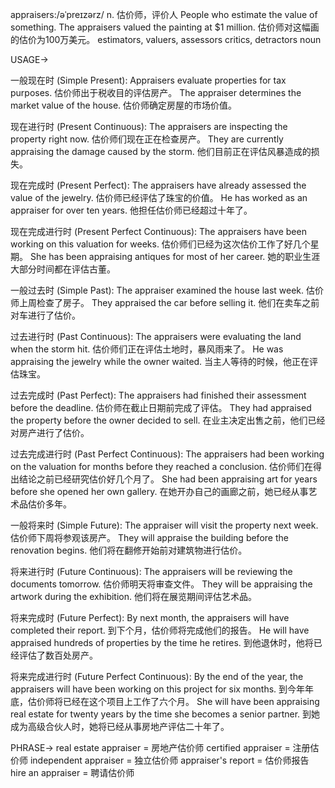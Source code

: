 appraisers:/əˈpreɪzərz/
n.
估价师，评价人
People who estimate the value of something.
The appraisers valued the painting at $1 million. 估价师对这幅画的估价为100万美元。
estimators, valuers, assessors
critics, detractors
noun


USAGE->

一般现在时 (Simple Present):
Appraisers evaluate properties for tax purposes. 估价师出于税收目的评估房产。
The appraiser determines the market value of the house.  估价师确定房屋的市场价值。

现在进行时 (Present Continuous):
The appraisers are inspecting the property right now. 估价师们现在正在检查房产。
They are currently appraising the damage caused by the storm.  他们目前正在评估风暴造成的损失。

现在完成时 (Present Perfect):
The appraisers have already assessed the value of the jewelry. 估价师已经评估了珠宝的价值。
He has worked as an appraiser for over ten years. 他担任估价师已经超过十年了。

现在完成进行时 (Present Perfect Continuous):
The appraisers have been working on this valuation for weeks.  估价师们已经为这次估价工作了好几个星期。
She has been appraising antiques for most of her career.  她的职业生涯大部分时间都在评估古董。

一般过去时 (Simple Past):
The appraiser examined the house last week.  估价师上周检查了房子。
They appraised the car before selling it.  他们在卖车之前对车进行了估价。

过去进行时 (Past Continuous):
The appraisers were evaluating the land when the storm hit. 估价师们正在评估土地时，暴风雨来了。
He was appraising the jewelry while the owner waited.  当主人等待的时候，他正在评估珠宝。

过去完成时 (Past Perfect):
The appraisers had finished their assessment before the deadline.  估价师在截止日期前完成了评估。
They had appraised the property before the owner decided to sell.  在业主决定出售之前，他们已经对房产进行了估价。

过去完成进行时 (Past Perfect Continuous):
The appraisers had been working on the valuation for months before they reached a conclusion.  估价师们在得出结论之前已经研究估价好几个月了。
She had been appraising art for years before she opened her own gallery.  在她开办自己的画廊之前，她已经从事艺术品估价多年。

一般将来时 (Simple Future):
The appraiser will visit the property next week. 估价师下周将参观该房产。
They will appraise the building before the renovation begins. 他们将在翻修开始前对建筑物进行估价。


将来进行时 (Future Continuous):
The appraisers will be reviewing the documents tomorrow.  估价师明天将审查文件。
They will be appraising the artwork during the exhibition.  他们将在展览期间评估艺术品。

将来完成时 (Future Perfect):
By next month, the appraisers will have completed their report.  到下个月，估价师将完成他们的报告。
He will have appraised hundreds of properties by the time he retires.  到他退休时，他将已经评估了数百处房产。

将来完成进行时 (Future Perfect Continuous):
By the end of the year, the appraisers will have been working on this project for six months.  到今年年底，估价师将已经在这个项目上工作了六个月。
She will have been appraising real estate for twenty years by the time she becomes a senior partner.  到她成为高级合伙人时，她将已经从事房地产评估二十年了。


PHRASE->
real estate appraiser = 房地产估价师
certified appraiser = 注册估价师
independent appraiser = 独立估价师
appraiser's report = 估价师报告
hire an appraiser = 聘请估价师
